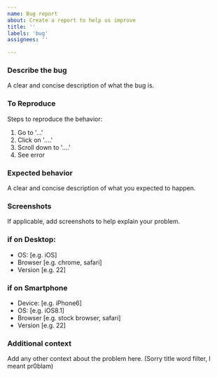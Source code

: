 ```yaml
---
name: Bug report
about: Create a report to help us improve
title: ''
labels: 'bug'
assignees: ''

---
```


### Describe the bug
A clear and concise description of what the bug is.

### To Reproduce
Steps to reproduce the behavior:
1. Go to '...'
2. Click on '....'
3. Scroll down to '....'
4. See error

### Expected behavior
A clear and concise description of what you expected to happen.

### Screenshots
If applicable, add screenshots to help explain your problem.

### if on Desktop:
 - OS: [e.g. iOS]
 - Browser [e.g. chrome, safari]
 - Version [e.g. 22]

### if on Smartphone
 - Device: [e.g. iPhone6]
 - OS: [e.g. iOS8.1]
 - Browser [e.g. stock browser, safari]
 - Version [e.g. 22]

### Additional context
Add any other context about the problem here. (Sorry title word filter, I meant pr0blam)
